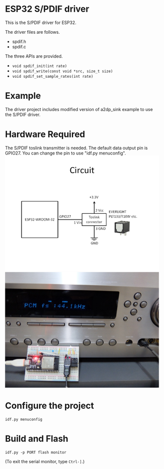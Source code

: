 ESP32 S/PDIF driver
======================

This is the S/PDIF driver for ESP32.

The driver files are follows.

* spdif.h
* spdif.c

The three APIs are provided.

* `void spdif_init(int rate)`
* `void spdif_write(const void *src, size_t size)`
* `void spdif_set_sample_rates(int rate)`

# Example

The driver project includes modified version of a2dp_sink example to use the S/PDIF driver.

# Hardware Required

The S/PDIF toslink transmitter is needed.
The default data output pin is GPIO27. You can change the pin to use "idf.py menuconfig".
![circuit](/spdif_circuit.png "circuit")
![board](/spdif_board.jpg "board")

# Configure the project

```
idf.py menuconfig
```

# Build and Flash

```
idf.py -p PORT flash monitor
```

(To exit the serial monitor, type ``Ctrl-]``.)
